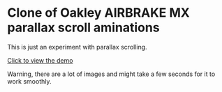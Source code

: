 # Clone of Oakley AIRBRAKE MX parallax scroll aminations

This is just an experiment with parallax scrolling.

[Click to view the demo](http://htmlpreview.github.io/?https://github.com/rjlowes/oakley-airbrake-mx-clone/blob/master/parallax.html)

Warning, there are a lot of images and might take a few seconds for it to work smoothly.